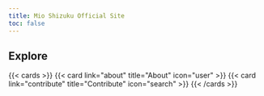 ```yaml
---
title: Mio Shizuku Official Site
toc: false
---
```


## Explore

{{< cards >}}
  {{< card link="about" title="About" icon="user" >}}
  {{< card link="contribute" title="Contribute" icon="search" >}}
{{< /cards >}}
